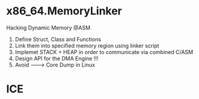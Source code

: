 # x86_64.MemoryLinker

Hacking Dynamic Memory @ASM

1. Define Struct, Class and Functions 
2. Link them into specified memory region using linker script
3. Implemet STACK + HEAP in order to communicate via combined C/ASM
4. Design API for the DMA Engine !!!
5. Avoid ---> Core Dump in Linux

# ICE
